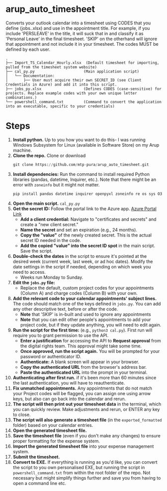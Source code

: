 # arup_auto_timesheet

Converts your outlook calendar into a timesheet using CODES that you define (jobs..xlsx) and use in the appointment title. For example, if you include 'PERSLEAVE' in the title, it will suck that in and classify it as 'Personal Leave' in the final timesheet. 'SKIP' on the otherhand will ignore that appointment and not include it in your timesheet. The codes MUST be defined by each user.

```
.
├── Import_TS_Calendar_Hourly.xlsx  (Default timesheet for importing, pulled from the timesheet system website)
├── cal_py.py                      (Main application script)
│   └── Documentation:
│       ├── User must acquire their own SECRET_ID (see Client Credentials in Azure) and add it into this script.
├── jobs_py.xlsx                   (Defines CODES (case-sensitive) for projects. Replace example codes with your own unique letter combinations.)
└── powershell_command.txt         (Command to convert the application into an executable, specific to your credentials)
```

# Steps

1.  **Install python.** Up to you how you want to do this- I was running Windows Subsystem for Linux (available in Software Store) on my Arup machine.
2.  **Clone the repo.** Clone or download
    ```python
    git clone https://github.com/mtp-pura/arup_auto_timesheet.git
    ```
3.  **Install dependencies:** Run the command to install required Python libraries (pandas, datetime, Inquirer, etc.). Note that there might be an error with `zoneinfo` but it might not matter.
    ```python
    pip install pandas datetime inquirer openpyxl zoneinfo re os sys O365 python-dateutil
    ```
4.  **Open the main script.** `cal_py.py`
5.  **Get the secret ID:** Follow the portal link to the Azure app. [Azure Portal Link](https://portal.azure.com/#view/Microsoft_AAD_RegisteredApps/ApplicationMenuBlade/~/Overview/appId/73fee778-cbb5-4c82-81cd-13503338d848/isMSAApp~/false)
    * **Add a client credential:** Navigate to "certificates and secrets" and create a "new client secret."
    * **Name the secret** and set an expiration (e.g., 24 months).
    * **Copy the "value"** of the newly created secret. This is the actual secret ID needed in the code.
    * **Add the copied "value" into the secret ID spot** in the main script. Save the script.
10. **Double-check the dates** in the script to ensure it's pointed at the desired week (current week, last week, or ad hoc dates). Modify the date settings in the script if needed, depending on which week you need to access.
    * Weeks run Monday to Sunday.
11. **Edit the `jobs.py` file:**
    * Replace the default, custom project codes for your appointments (Column A) and charge codes (Column B) with your own.
12. **Add the relevant code to your calendar appointments' subject lines.** The code should match one of the keys defined in `jobs.py`. You can add any other descriptive text, before or after the code.
    * **Note** that 'SKIP' is in-built and used to ignore any appointments
    * **Note** that you can edit other people's appointments to add your project code, but if they update anything, you will need to edit again.
13. **Run the script for the first time:** (e.g., `python3 cal.py`). First run will require you to grant permission to use the API.
    * **Enter a justification** for accessing the API to **Request approval** from the digital rights team. This approval might take some time.
    * **Once approved, run the script again.** You will be prompted for your password or authenticator ID.
    * **Authenticate:** A blank screen will appear in your browser.
    * **Copy the authenticated URL** from the browser's address bar.
    * **Paste the authenticated URL** into the prompt in your terminal.
14. **Authenticating after first run.** if it's been more than 60 minutes since the last authentication, you will have to reauthenticate.
15. **Fix unmatched appointments.** Any appointments that do not match your Project codes will be flagged, you can assign one using arrow keys, but also can go back into the calendar and rerun.
16. **The script will then print out your timesheet data** in the terminal, which you can quickly review. Make adjustments and rerun, or ENTER any key to close.
17. **The script will also generate a timesheet file** (in the `exported_formatted` folder) based on your calendar entries.
18. **Open the generated timesheet file.**
19. **Save the timesheet file** (even if you don't make any changes) to ensure proper formatting for the expense system.
20. **Import the generated timesheet file** into your expense management system.
21. **Submit the timesheet.**
22. **Convert to EXE.** If everything is running as you'd like, you can convert the script to you own personalised EXE, but running the script in `powershell_command.txt` from within the root folder of the repo. Not necessary but might simplify things further and save you from having to open a command line etc.
